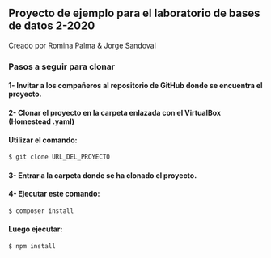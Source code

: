 ## Proyecto de ejemplo para el laboratorio de bases de datos 2-2020

Creado por Romina Palma & Jorge Sandoval 

### Pasos a seguir para clonar

#### 1- Invitar a los compañeros al repositorio de GitHub donde se encuentra el proyecto.

#### 2- Clonar el proyecto en la carpeta enlazada con el VirtualBox (Homestead .yaml)
#### Utilizar el comando:
```sh
$ git clone URL_DEL_PROYECTO
```
#### 3- Entrar a la carpeta donde se ha clonado el proyecto.

#### 4- Ejecutar este comando:
```sh
$ composer install 
```
#### Luego ejecutar:
```sh
$ npm install 
```

